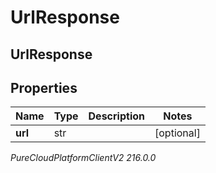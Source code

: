 # UrlResponse

## UrlResponse

## Properties

|Name | Type | Description | Notes|
|------------ | ------------- | ------------- | -------------|
| **url** | str |  | [optional] |



_PureCloudPlatformClientV2 216.0.0_
